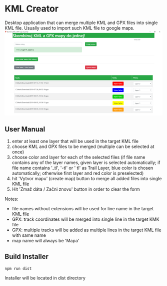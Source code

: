 # KML Creator
Desktop application that can merge multiple KML and GPX files into single KML file. Usually used to import such KML file to google maps. 
![Alt text](img/screenshot.png?raw=true "Kml Creator Application")

## User Manual
1. enter at least one layer that will be used in the target KML file
2. choose KML and GPX files to be merged (multiple can be selected at once)
3. choose color and layer for each of the selected files (if file name contains any of the layer names, given layer is selected automatically; if file name contains '_tl', '-tl' or ' tl' as Trail Layer, blue color is chosen automatically; otherwise first layer and red color is preselected)
4. hit 'Vytvor mapu' (create map) button to merge all added files into single KML file
5. Hit 'Zmaž dáta / Začni znovu' button in order to clear the form

Notes:
* file names without extensions will be used for line name in the target KML file
* GPX: track coordinates will be merged into single line in the target KMK file
* GPX: multiple tracks will be added as multiple lines in the target KML file with same name
* map name will always be 'Mapa'

## Build Installer
```
npm run dist
```

Installer will be located in dist directory